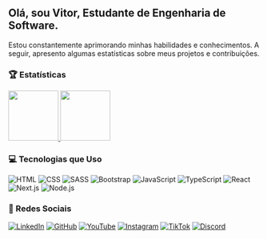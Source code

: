 ## Olá, sou Vitor, Estudante de Engenharia de Software.

Estou constantemente aprimorando minhas habilidades e conhecimentos. A seguir, apresento algumas estatísticas sobre meus projetos e contribuições.

### 🏆 Estatísticas
<div>
  <a href="https://menoli-redes.glitch.me/">
    <img src="https://github-readme-stats.vercel.app/api?username=vitormenoli&show_icons=true&hide_title=true&hide_border=true&count_private=true&theme=graywhite&text_color=ffffff&icon_color=1cfc77&bg_color=232323&hide=prs&ring_color=1cfc77" height="100px"/>
    <img src="https://github-readme-stats.vercel.app/api/top-langs/?username=vitormenoli&layout=compact&hide_title=true&hide_border=true&theme=graywhite&text_color=ffffff&bg_color=232323&title_color=ffffff" height="100px"/>
  </a>
</div>


### 💻 Tecnologias que Uso

![HTML](https://img.shields.io/badge/HTML-FF5733?style=flat&logo=html5&logoColor=white)
![CSS](https://img.shields.io/badge/CSS-0a74da?style=flat&logo=css3&logoColor=white)
![SASS](https://img.shields.io/badge/SASS-CC6699?style=flat&logo=sass&logoColor=white)
![Bootstrap](https://img.shields.io/badge/Bootstrap-563D7C?style=flat&logo=bootstrap&logoColor=white)
![JavaScript](https://img.shields.io/badge/JavaScript-F7DF1E?style=flat&logo=javascript&logoColor=black)
![TypeScript](https://img.shields.io/badge/TypeScript-007acc?style=flat&logo=typescript&logoColor=white)
![React](https://img.shields.io/badge/React-61DAFB?style=flat&logo=react&logoColor=black)
![Next.js](https://img.shields.io/badge/Next.js-000000?style=flat&logo=next.js&logoColor=white)
![Node.js](https://img.shields.io/badge/Node.js-339933?style=flat&logo=node.js&logoColor=white)

### 📱 Redes Sociais

[![LinkedIn](https://img.shields.io/badge/LinkedIn-0077B5?style=flat&logo=linkedin&logoColor=white)](https://www.linkedin.com/in/vitormenoli)
[![GitHub](https://img.shields.io/badge/GitHub-000000?style=flat&logo=github&logoColor=white)](https://github.com/vitormenoli)
[![YouTube](https://img.shields.io/badge/YouTube-FF0000?style=flat&logo=youtube&logoColor=white)](https://www.youtube.com/c/vitormenoli)
[![Instagram](https://img.shields.io/badge/Instagram-E4405F?style=flat&logo=instagram&logoColor=white)](https://www.instagram.com/vitormenoli)
[![TikTok](https://img.shields.io/badge/TikTok-000000?style=flat&logo=tiktok&logoColor=white)](https://www.tiktok.com/@vitormenoli)
[![Discord](https://img.shields.io/badge/Discord-7289DA?style=flat&logo=discord&logoColor=white)](https://discord.com/users/vitormenoli)
